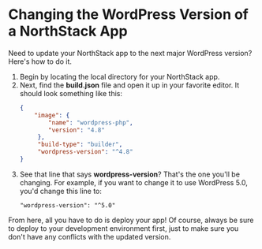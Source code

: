 # Changing the WordPress Version of a NorthStack App

Need to update your NorthStack app to the next major WordPress version? Here's how to do it.

1. Begin by locating the local directory for your NorthStack app.
2. Next, find the **build.json** file and open it up in your favorite editor. It should look something like this:
   ```json
   {
       "image": {
           "name": "wordpress-php",
           "version": "4.8"
        },
        "build-type": "builder",
        "wordpress-version": "^4.8"
   }
   ```
3. See that line that says **wordpress-version**? That's the one you'll be changing. For example, if you want to change it to use WordPress 5.0, you'd change this line to:
   ```
   "wordpress-version": "^5.0"
   ```

From here, all you have to do is deploy your app! Of course, always be sure to deploy to your development environment first, just to make sure you don't have any conflicts with the updated version.